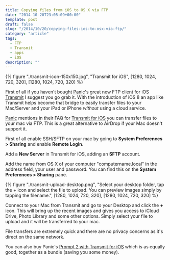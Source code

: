 ```yaml
---
title: Copying files from iOS to OS X via FTP
date: "2014-10-20T23:05:09+00:00"
template: post
draft: false
slug: "/2014/10/20/copying-files-ios-to-osx-via-ftp/"
category: "article"
tags:
  - FTP
  - Transmit
  - apps
  - iOS
description: ""
---
```


{% figure "./transmit-icon-150x150.jpg", "Transmit for iOS", [1280, 1024, 720, 320], [1280, 1024, 720, 320] %}

First of all if you haven't bought [Panic](http://panic.com)'s great new FTP client for iOS [Transmit](https://itunes.apple.com/nz/app/transmit-ios/id917432930?mt=8&uo=4&at=10lnRx) I suggest you go grab it. With the introduction of iOS 8 an app like Transmit helps become that bridge to easily transfer files to your Mac/Server and your iPad or iPhone _without_ using a cloud service.

[Panic](https://www.panic.com/transmit-ios/) mentions in their FAQ for [Transmit for iOS](https://itunes.apple.com/nz/app/transmit-ios/id917432930?mt=8&uo=4&at=10lnRx) you can transfer files to your mac via FTP. This is a great alternative to AirDrop if your Mac doesn't support it.

First of all enable SSH/SFTP on your mac by going to **System Preferences &gt; Sharing** and enable **Remote Login**.

Add a **New Server** in Transmit for iOS, adding an **SFTP** account.

Add the name from OS X of your computer "computername.local" in the address field, your user and password. You can find this on the **System Preferences &gt; Sharing** pane.

{% figure "./transmit-upload-desktop.png", "Select your desktop folder, tap the + icon and select the file to upload. You can preview images simply by tapping the filename.", [1280, 1024, 720, 320], [1280, 1024, 720, 320] %}

Connect to your Mac from Transmit and go to your Desktop and click the **+** icon. This will bring up the recent images and gives you access to iCloud Drive, Photo Library and some other options. Simply select your file to upload and it will be transferred to your mac.

File transfers are extremely quick and there are no privacy concerns as it's direct on the same network.

You can also buy Panic's [Prompt 2 with Transmit for iOS](https://itunes.apple.com/us/app-bundle/id926959558?mt=8&uo=4&at=10lnRx) which is as equally good, together as a bundle (saving you some money).
